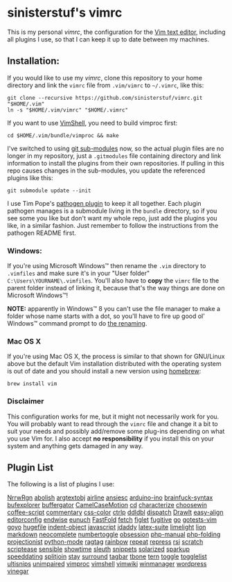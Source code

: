 # sinisterstuf's vimrc

This is my personal *vimrc*, the configuration for the [Vim text
editor](http://www.vim.org/others.php), including all plugins I use, so
that I can keep it up to date between my machines.


## Installation:

If you would like to use my *vimrc*, clone this repository to your home
directory and link the `vimrc` file from `.vim/vimrc` to `~/.vimrc`,
like this:

    git clone --recursive https://github.com/sinisterstuf/vimrc.git "$HOME/.vim"
    ln -s "$HOME/.vim/vimrc" "$HOME/.vimrc"

If you want to use [VimShell](https://github.com/Shougo/vimshell.vim),
you need to build vimproc first:

    cd $HOME/.vim/bundle/vimproc && make

I've switched to using [git sub-modules](http://git-scm.com/book/en/Git-Tools-Submodules)
now, so the actual plugin files are no longer in my repository, just a
`.gitmodules` file containing directory and link information to install
the plugins from their own repositories.  If pulling in this repo causes
changes in the sub-modules, you update the referenced plugins like this:

    git submodule update --init

I use Tim Pope's [pathogen plugin](https://github.com/tpope/vim-pathogen)
to keep it all together.  Each plugin pathogen manages is a submodule
living in the `bundle` directory, so if you see some you like but don't
want my whole repo, just add the plugins you like, in a similar fashion.
Just remember to follow the instructions from the pathogen README first.


### Windows:

If you're using Microsoft Windows™ then rename the `.vim` directory to
`.vimfiles` and make sure it's in your "User folder"
`C:\Users\YOURNAME\.vimfiles`. You'll also have to **copy** the `vimrc`
file to the parent folder instead of linking it, because that's the way
things are done on Microsoft Windows™!

**NOTE:** apparently in Windows™ 8 you can't use the file manager to
make a folder whose name starts with a dot, so you'll have to fire up
good ol' Windows™ command prompt to do [the renaming](http://www.microsoft.com/resources/documentation/windows/xp/all/proddocs/en-us/rename.mspx?mfr=true).


### Mac OS X

If you're using Mac OS X, the process is similar to that shown for
GNU/Linux above but the default Vim installation distributed with the
operating system is out of date and you should install a new version
using [homebrew](http://brew.sh/):

    brew install vim


### Disclaimer

This configuration works for me, but it might not necessarily work for
you. You will probably want to read through the `vimrc` file and change
it a bit to suit your needs and possibly add/remove some plug-ins
depending on what you use Vim for. I also accept **no responsibility**
if you install this on your system and anything gets damaged in any way.


## Plugin List

The following is a list of plugins I use:

[NrrwRgn](https://github.com/chrisbra/NrrwRgn)
[abolish](https://github.com/tpope/vim-abolish)
[argtextobj](https://github.com/vim-scripts/argtextobj.vim)
[airline](https://github.com/bling/vim-airline)
[ansiesc](https://github.com/vim-scripts/Improved-AnsiEsc)
[arduino-ino](https://github.com/jplaut/vim-arduino-ino)
[brainfuck-syntax](https://github.com/Beerstorm/vim-brainfuck)
[bufexplorer](https://github.com/vim-scripts/bufexplorer)
[buffergator](https://github.com/vim-scripts/Buffergator)
[CamelCaseMotion](https://github.com/bkad/CamelCaseMotion)
[cd](https://github.com/vim-scripts/CD.vim)
[characterize](https://github.com/tpope/vim-characterize)
[choosewin](https://github.com/t9md/vim-choosewin)
[coffee-script](https://github.com/kchmck/vim-coffee-script)
[commentary](https://github.com/tpope/vim-commentary)
[css-color](https://github.com/ap/vim-css-color)
[ctrlp](https://github.com/ctrlp/ctrlp.vim)
[ddldbl](https://github.com/duff/vim-ddldbl)
[dispatch](https://github.com/tpope/vim-dispatch)
[DrawIt](https://github.com/vim-scripts/DrawIt)
[easy-align](https://github.com/junegunn/vim-easy-align)
[editorconfig](https://github.com/editorconfig/editorconfig-vim)
[endwise](https://github.com/tpope/vim-endwise)
[eunuch](https://github.com/tpope/vim-eunuch)
[FastFold](https://github.com/Konfekt/FastFold)
[fetch](https://github.com/kopischke/vim-fetch)
[figlet](https://github.com/vim-scripts/Figlet.vim)
[fugitive](https://github.com/tpope/vim-fugitive)
[go](https://github.com/fatih/vim-go)
[gotests-vim](https://github.com/buoto/gotests-vim)
[goyo](https://github.com/junegunn/goyo.vim)
[hugefile](https://github.com/mhinz/vim-hugefile)
[indent-object](https://github.com/michaeljsmith/vim-indent-object)
[javascript](https://github.com/pangloss/vim-javascript)
[jdaddy](https://github.com/tpope/vim-jdaddy)
[latex-suite](https://github.com/jcf/vim-latex)
[limelight](https://github.com/junegunn/limelight.vim)
[lion](https://github.com/tommcdo/vim-lion)
[markdown](https://github.com/tpope/vim-markdown)
[neocomplete](https://github.com/Shougo/neocomplete.vim)
[numbertoggle](https://github.com/jeffkreeftmeijer/vim-numbertoggle)
[obsession](https://github.com/tpope/vim-obsession)
[php-manual](https://github.com/alvan/vim-php-manual)
[php-folding](https://github.com/rayburgemeestre/phpfolding.vim)
[projectionist](https://github.com/tpope/vim-projectionist)
[python-mode](https://github.com/klen/python-mode)
[ragtag](https://github.com/tpope/vim-ragtag)
[rainbow](https://github.com/junegunn/rainbow_parentheses.vim)
[repeat](https://github.com/tpope/vim-repeat)
[repress](https://github.com/vim-scripts/VimRepress)
[rsi](https://github.com/tpope/vim-rsi)
[scratch](https://github.com/mtth/scratch.vim)
[scriptease](https://github.com/tpope/vim-scriptease)
[sensible](https://github.com/tpope/vim-sensible)
[showtime](https://github.com/thinca/vim-showtime)
[sleuth](https://github.com/tpope/vim-sleuth)
[snippets](https://github.com/honza/vim-snippets)
[solarized](https://github.com/altercation/vim-colors-solarized)
[sparkup](https://github.com/tristen/vim-sparkup)
[speeddating](https://github.com/tpope/vim-speeddating)
[splitjoin](https://github.com/AndrewRadev/splitjoin.vim)
[stay](https://github.com/kopischke/vim-stay)
[surround](https://github.com/tpope/vim-surround)
[tagbar](https://github.com/majutsushi/tagbar)
[tbone](https://github.com/tpope/vim-tbone)
[tern](https://github.com/marijnh/tern_for_vim)
[toggle](https://github.com/taku-o/vim-toggle)
[togglelist](https://github.com/milkypostman/vim-togglelist)
[ultisnips](https://github.com/SirVer/ultisnips)
[unimpaired](https://github.com/tpope/vim-unimpaired)
[vimproc](https://github.com/Shougo/vimproc.vim)
[vimshell](https://github.com/Shougo/vimshell.vim)
[vimwiki](https://github.com/vimwiki/vimwiki)
[winmanager](https://github.com/vim-scripts/winmanager)
[wordpress](https://github.com/dsawardekar/wordpress.vim)
[vinegar](https://github.com/tpope/vim-vinegar)
